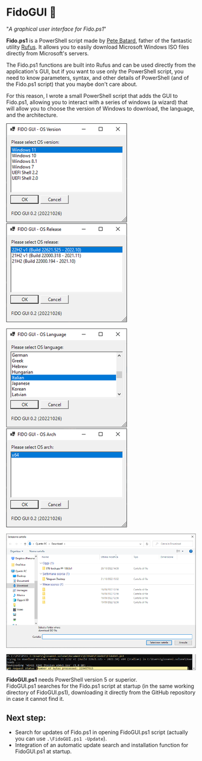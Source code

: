 # FidoGUI 🐶
"*A graphical user interface for Fido.ps1*"

**Fido.ps1** is a PowerShell script made by [Pete Batard](https://github.com/pbatard), father of the fantastic utility [Rufus](https://github.com/pbatard/rufus). It allows you to easily download Microsoft Windows ISO files directly from Microsoft's servers.

The Fido.ps1 functions are built into Rufus and can be used directly from the application's GUI, but if you want to use only the PowerShell script, you need to know parameters, syntax, and other details of PowerShell (and of the Fido.ps1 script) that you maybe don't care about.

For this reason, I wrote a small PowerShell script that adds the GUI to Fido.ps1, allowing you to interact with a series of windows (a wizard) that will allow you to choose the version of Windows to download, the language, and the architecture.

![FidoGUI: Select OS version](https://raw.githubusercontent.com/gioxx/FidoGUI/master/assets/0_fidogui_osversion.png) ![FidoGUI: Select OS release](https://raw.githubusercontent.com/gioxx/FidoGUI/master/assets/1_fidogui_osrelease.png)  

![FidoGUI: Select OS language](https://raw.githubusercontent.com/gioxx/FidoGUI/master/assets/2_fidogui_oslang.png) ![FidoGUI: Select OS architecture](https://raw.githubusercontent.com/gioxx/FidoGUI/master/assets/3_fidogui_osarch.png)   

![FidoGUI: Select folder where download ISO file](https://raw.githubusercontent.com/gioxx/FidoGUI/master/assets/4_fidogui_folder.png)   

![FidoGUI: PowerShell can now download the ISO file from Microsoft](https://raw.githubusercontent.com/gioxx/FidoGUI/master/assets/5_fidogui_pshelldownload.png)  

**FidoGUI.ps1** needs PowerShell version 5 or superior.  
FidoGUI.ps1 searches for the Fido.ps1 script at startup (in the same working directory of FidoGUI.ps1), downloading it directly from the GitHub repository in case it cannot find it.

## Next step:

- Search for updates of Fido.ps1 in opening FidoGUI.ps1 script (actually you can use `.\FidoGUI.ps1 -Update`).
- Integration of an automatic update search and installation function for FidoGUI.ps1 at startup.

